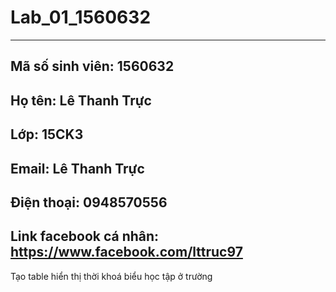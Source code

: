 # Lab_01_1560632
---
Mã số sinh viên: 1560632  
---
Họ tên: Lê Thanh Trực 
---
Lớp: 15CK3
---
Email: Lê Thanh Trực
---
Điện thoại: 0948570556
---
Link facebook cá nhân: https://www.facebook.com/lttruc97
---
Tạo table hiển thị thời khoá biểu học tập ở trường
